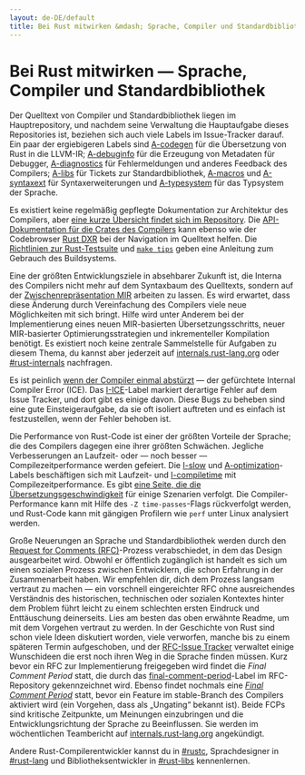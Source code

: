 ```yaml
---
layout: de-DE/default
title: Bei Rust mitwirken &mdash; Sprache, Compiler und Standardbibliothek &middot; Die Programmiersprache Rust
---
```


# Bei Rust mitwirken &mdash; Sprache, Compiler und Standardbibliothek

Der Quelltext von Compiler und Standardbibliothek liegen im Hauptrepository, und nachdem seine Verwaltung die Hauptaufgabe dieses Repositories ist, beziehen sich auch viele Labels im Issue-Tracker darauf. Ein paar der ergiebigeren Labels sind [A-codegen] für die Übersetzung von Rust in die LLVM-IR; [A-debuginfo] für die Erzeugung von Metadaten für Debugger, [A-diagnostics] für Fehlermeldungen und anderes Feedback des Compilers; [A-libs] für Tickets zur Standardbibliothek, [A-macros] und [A-syntaxext] für Syntaxerweiterungen und [A-typesystem] für das Typsystem der Sprache.

Es existiert keine regelmäßig gepflegte Dokumentation zur Architektur des Compilers, aber [eine kurze Übersicht findet sich im Repository][rustc-guide]. Die [API-Dokumentation für die Crates des Compilers][internals-docs] kann ebenso wie der Codebrowser [Rust DXR] bei der Navigation im Quelltext helfen. Die [Richtlinien zur Rust-Testsuite][testsuite] und [`make tips`][tips] geben eine Anleitung zum Gebrauch des Buildsystems.

Eine der größten Entwicklungsziele in absehbarer Zukunft ist, die Interna des Compilers nicht mehr auf dem Syntaxbaum des Quelltexts, sondern auf der [Zwischenrepräsentation MIR][mir] arbeiten zu lassen. Es wird erwartet, dass diese Änderung durch Vereinfachung des Compilers viele neue Möglichkeiten mit sich bringt. Hilfe wird unter Anderem bei der Implementierung eines neuen MIR-basierten Übersetzungsschritts, neuer MIR-basierter Optimierungsstrategien und inkrementeller Kompilation benötigt. Es existiert noch keine zentrale Sammelstelle für Aufgaben zu diesem Thema, du kannst aber jederzeit auf [internals.rust-lang.org] oder [#rust-internals] nachfragen.

Es ist peinlich [wenn der Compiler einmal abstürzt][ice] &mdash; der gefürchtete Internal Compiler Error (ICE). Das [I-ICE]-Label markiert derartige Fehler auf dem Issue Tracker, und dort gibt es einige davon. Diese Bugs zu beheben sind eine gute Einsteigeraufgabe, da sie oft isoliert auftreten und es einfach ist festzustellen, wenn der Fehler behoben ist.

Die Performance von Rust-Code ist einer der größten Vorteile der Sprache; die des Compilers dagegen eine ihrer größten Schwächen. Jegliche Verbesserungen an Laufzeit- oder &mdash; noch besser &mdash; Compilezeitperformance werden gefeiert. Die [I-slow] und [A-optimization]-Labels beschäftigen sich mit Laufzeit- und [I-compiletime] mit Compilezeitperformance. Es gibt [eine Seite, die die Übersetzungsgeschwindigkeit][rustc-perf] für einige Szenarien verfolgt. Die Compiler-Performance kann mit Hilfe des `-Z time-passes`-Flags rückverfolgt werden, und Rust-Code kann mit gängigen Profilern wie `perf` unter Linux analysiert werden.

Große Neuerungen an Sprache und Standardbibliothek werden durch den [Request for Comments (RFC)][rfc]-Prozess verabschiedet, in dem das Design ausgearbeitet wird. Obwohl er öffentlich zugänglich ist handelt es sich um einen sozialen Prozess zwischen Entwicklern, die schon Erfahrung in der Zusammenarbeit haben. Wir empfehlen dir, dich dem Prozess langsam vertraut zu machen &mdash; ein vorschnell eingereichter RFC ohne ausreichendes Verständnis des historischen, technischen oder sozialen Kontextes hinter dem Problem führt leicht zu einem schlechten ersten Eindruck und Enttäuschung deinerseits. Lies am besten das oben erwähnte Readme, um mit dem Vorgehen vertraut zu werden. In der Geschichte von Rust sind schon viele Ideen diskutiert worden, viele verworfen, manche bis zu einem späteren Termin aufgeschoben, und der [RFC-Issue Tracker][rfc-issues] verwaltet einige Wunschideen die erst noch ihren Weg in die Sprache finden müssen. Kurz bevor ein RFC zur Implementierung freigegeben wird findet die _Final Comment Period_ statt, die durch das [final-comment-period][rfc-fcp]-Label im RFC-Repository gekennzeichnet wird. Ebenso findet nochmals eine [_Final Comment Period_][issue-fcp] statt, bevor ein Feature im stable-Branch des Compilers aktiviert wird (ein Vorgehen, dass als „Ungating“ bekannt ist). Beide FCPs sind kritische Zeitpunkte, um Meinungen einzubringen und die Entwicklungsrichtung der Sprache zu Beeinflussen. Sie werden im wöchentlichen Teambericht auf [internals.rust-lang.org] angekündigt.

Andere Rust-Compilerentwickler kannst du in [#rustc], Sprachdesigner in [#rust-lang] und Bibliotheksentwickler in [#rust-libs] kennenlernen.

<!--
TODO: guide to compile-time benchmarking
TODO: using the triage bot?
TODO: some of this RFC description could probably go in the RFC readme
-->


[#rust-internals]: https://client00.chat.mibbit.com/?server=irc.mozilla.org&channel=%23rust-internals
[#rust-lang]: https://client00.chat.mibbit.com/?server=irc.mozilla.org&channel=%23rust-lang
[#rust-libs]: https://client00.chat.mibbit.com/?server=irc.mozilla.org&channel=%23rust-libs
[#rustc]: https://client00.chat.mibbit.com/?server=irc.mozilla.org&channel=%23rustc
[A-codegen]: https://github.com/rust-lang/rust/issues?q=is%3Aopen+is%3Aissue+label%3AA-codegen
[A-debuginfo]: https://github.com/rust-lang/rust/issues?q=is%3Aopen+is%3Aissue+label%3AA-debuginfo
[A-diagnostics]: https://github.com/rust-lang/rust/issues?q=is%3Aopen+is%3Aissue+label%3AA-diagnostics
[A-libs]: https://github.com/rust-lang/rust/issues?q=is%3Aopen+is%3Aissue+label%3AA-libs
[A-macros]: https://github.com/rust-lang/rust/issues?q=is%3Aopen+is%3Aissue+label%3AA-macros
[A-optimization]: https://github.com/rust-lang/rust/issues?q=is%3Aopen+is%3Aissue+label%3AA-optimization
[A-syntaxext]: https://github.com/rust-lang/rust/issues?q=is%3Aopen+is%3Aissue+label%3AA-syntaxext
[A-typesystem]: https://github.com/rust-lang/rust/issues?q=is%3Aopen+is%3Aissue+label%3AA-typesystem
[I-ICE]: https://github.com/rust-lang/rust/labels/I-ICE
[I-compiletime]: https://github.com/rust-lang/rust/issues?q=is%3Aopen+is%3Aissue+label%3AI-compiletime
[I-slow]: https://github.com/rust-lang/rust/issues?q=is%3Aopen+is%3Aissue+label%3AI-slow
[Rust DXR]: https://dxr.mozilla.org/rust/source/src
[ice]: https://users.rust-lang.org/t/glacier-a-big-ol-pile-of-ice/3380
[internals-docs]: https://manishearth.github.io/rust-internals-docs
[internals.rust-lang.org]: https://internals.rust-lang.org/
[issue-fcp]: https://github.com/rust-lang/rust/issues?q=is%3Aopen+is%3Aissue+label%3AB-unstable+label%3Afinal-comment-period
[mir]: https://github.com/rust-lang/rust/issues/27840
[rfc-fcp]: https://github.com/rust-lang/rfcs/pulls?q=is%3Aopen+is%3Apr+label%3Afinal-comment-period
[rfc-issues]: https://github.com/rust-lang/rfcs/issues
[rfc]: https://github.com/rust-lang/rfcs#table-of-contents
[rustc-guide]: https://github.com/rust-lang/rust/blob/master/src/librustc/README.md
[rustc-perf]: http://ncameron.org/perf-rustc/
[testsuite]: https://github.com/rust-lang/rust-wiki-backup/blob/master/Note-testsuite.md
[tips]: https://github.com/rust-lang/rust/blob/3d1f3c9d389d46607ae28c51cc94c1f43d65f3f9/Makefile.in#L48
